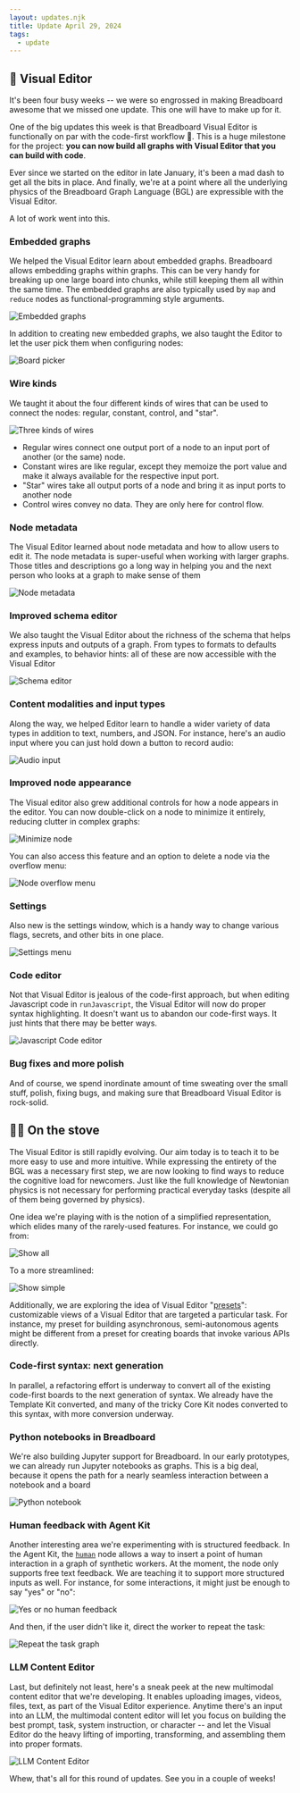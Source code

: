 ```yaml
---
layout: updates.njk
title: Update April 29, 2024
tags:
  - update
---
```


## 🎨 Visual Editor

It's been four busy weeks -- we were so engrossed in making Breadboard awesome that we missed one update. This one will have to make up for it.

One of the big updates this week is that Breadboard Visual Editor is functionally on par with the code-first workflow 🎉. This is a huge milestone for the project: **you can now build all graphs with Visual Editor that you can build with code**.

Ever since we started on the editor in late January, it's been a mad dash to get all the bits in place. And finally, we're at a point where all the underlying physics of the Breadboard Graph Language (BGL) are expressible with the Visual Editor.

A lot of work went into this.

### Embedded graphs

We helped the Visual Editor learn about embedded graphs. Breadboard allows embedding graphs within graphs. This can be very handy for breaking up one large board into chunks, while still keeping them all within the same time. The embedded graphs are also typically used by `map` and `reduce` nodes as functional-programming style arguments.

![Embedded graphs](/breadboard/static/images/2024-04-29/embedded-graphs.png)

In addition to creating new embedded graphs, we also taught the Editor to let the user pick them when configuring nodes:

![Board picker](/breadboard/static/images/2024-04-29/board-picker.png)

### Wire kinds

We taught it about the four different kinds of wires that can be used to connect the nodes: regular, constant, control, and "star".

![Three kinds of wires](/breadboard/static/images/2024-04-29/all-wire-kinds.png)

- Regular wires connect one output port of a node to an input port of another (or the same) node.
- Constant wires are like regular, except they memoize the port value and make it always available for the respective input port.
- "Star" wires take all output ports of a node and bring it as input ports to another node
- Control wires convey no data. They are only here for control flow.

### Node metadata

The Visual Editor learned about node metadata and how to allow users to edit it. The node metadata is super-useful when working with larger graphs. Those titles and descriptions go a long way in helping you and the next person who looks at a graph to make sense of them

![Node metadata](/breadboard/static/images/2024-04-29/node-metadata.png)

### Improved schema editor

We also taught the Visual Editor about the richness of the schema that helps express inputs and outputs of a graph. From types to formats to defaults and examples, to behavior hints: all of these are now accessible with the Visual Editor

![Schema editor](/breadboard/static/images/2024-04-29/schema-editor.png)

### Content modalities and input types

Along the way, we helped Editor learn to handle a wider variety of data types in addition to text, numbers, and JSON. For instance, here's an audio input where you can just hold down a button to record audio:

![Audio input](/breadboard/static/images/2024-04-29/audio-input.png)

### Improved node appearance

The Visual editor also grew additional controls for how a node appears in the editor. You can now double-click on a node to minimize it entirely, reducing clutter in complex graphs:

![Minimize node](/breadboard/static/images/2024-04-29/node-minimized.png)

You can also access this feature and an option to delete a node via the overflow menu:

![Node overflow menu](/breadboard/static/images/2024-04-29/node-overflow.png)

### Settings

Also new is the settings window, which is a handy way to change various flags, secrets, and other bits in one place.

![Settings menu](/breadboard/static/images/2024-04-29/general-settings.png)

### Code editor

Not that Visual Editor is jealous of the code-first approach, but when editing Javascript code in `runJavascript`, the Visual Editor will now do proper syntax highlighting. It doesn't want us to abandon our code-first ways. It just hints that there may be better ways.

![Javascript Code editor](/breadboard/static/images/2024-04-29/code-editor.png)

### Bug fixes and more polish

And of course, we spend inordinate amount of time sweating over the small stuff, polish, fixing bugs, and making sure that Breadboard Visual Editor is rock-solid.

## 🧑‍🍳 On the stove

The Visual Editor is still rapidly evolving. Our aim today is to teach it to be more easy to use and more intuitive. While expressing the entirety of the BGL was a necessary first step, we are now looking to find ways to reduce the cognitive load for newcomers. Just like the full knowledge of Newtonian physics is not necessary for performing practical everyday tasks (despite all of them being governed by physics).

One idea we're playing with is the notion of a simplified representation, which elides many of the rarely-used features. For instance, we could go from:

![Show all](/breadboard/static/images/2024-04-29/song-writer-show-all.png)

To a more streamlined:

![Show simple](/breadboard/static/images/2024-04-29/song-writer-simple.png)

Additionally, we are exploring the idea of Visual Editor "[presets](https://github.com/breadboard-ai/breadboard/issues/1445)": customizable views of a Visual Editor that are targeted a particular task. For instance, my preset for building asynchronous, semi-autonomous agents might be different from a preset for creating boards that invoke various APIs directly.

### Code-first syntax: next generation

In parallel, a refactoring effort is underway to convert all of the existing code-first boards to the next generation of syntax. We already have the Template Kit converted, and many of the tricky Core Kit nodes converted to this syntax, with more conversion underway.

### Python notebooks in Breadboard

We're also building Jupyter support for Breadboard. In our early prototypes, we can already run Jupyter notebooks as graphs. This is a big deal, because it opens the path for a nearly
seamless interaction between a notebook and a board

![Python notebook](/breadboard/static/images/2024-04-29/python-notebook.png)

### Human feedback with Agent Kit

Another interesting area we're experimenting with is structured feedback. In the Agent Kit, the [`human`](/breadboard/docs/kits/agents/#human-agentshuman) node allows a way to insert a point of human interaction in a graph of synthetic workers. At the moment, the node only supports free text feedback. We are teaching it to support more structured inputs as well. For instance, for some interactions, it might just be enough to say "yes" or "no":

![Yes or no human feedback](/breadboard/static/images/2024-04-29/vote-feedback-text.png)

And then, if the user didn't like it, direct the worker to repeat the task:

![Repeat the task graph](/breadboard/static/images/2024-04-29/vote-feedback-graph.png)

### LLM Content Editor

Last, but definitely not least, here's a sneak peek at the new multimodal content editor that we're developing. It enables uploading images, videos, files, text, as part of the Visual Editor experience. Anytime there's an input into an LLM, the multimodal content editor will let you focus on building the best prompt, task, system instruction, or character -- and let the Visual Editor do the heavy lifting of importing, transforming, and assembling them into proper formats.

![LLM Content Editor](/breadboard/static/images/2024-04-29/llm-content-editor.png)

Whew, that's all for this round of updates. See you in a couple of weeks!
